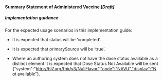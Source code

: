 #### Summary Statement of Administered Vaccine *[[Draft](http://hl7.org/fhir/stu3/valueset-publication-status.html)]*

##### Implementation guidance

For the expected usage scenarios in this implementation guide:

* It is expected that status will be ‘completed’.

* It is expected that primarySource will be ‘true’.

* Where an authoring system does not have the dose status available as a distinct element it is expected that Dose Status Not Available will be sent {"system":"http://hl7.org/fhir/v3/NullFlavor","code":"NAVU","display":"Not available"}.